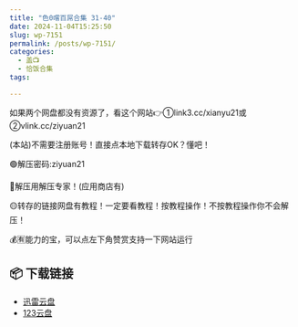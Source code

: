 ```yaml
---
title: "色0嚐百屌合集 31-40"
date: 2024-11-04T15:25:50
slug: wp-7151
permalink: /posts/wp-7151/
categories:
  - 盖📺
  - 恰饭合集
tags:

---
```


如果两个网盘都没有资源了，看这个网站👉①link3.cc/xianyu21或②vlink.cc/ziyuan21

(本站)不需要注册账号！直接点本地下载转存OK？懂吧！

🟢解压密码:ziyuan21

🔵解压用解压专家！(应用商店有)

🟡转存的链接网盘有教程！一定要看教程！按教程操作！不按教程操作你不会解压！

💰🈶能力的宝，可以点左下角赞赏支持一下网站运行

## 📦 下载链接
- [迅雷云盘](https://blziyuan21.com/pay-download/7151?key=8bb3d778b0&down_id=0)
- [123云盘](https://blziyuan21.com/pay-download/7151?key=8bb3d778b0&down_id=1)

